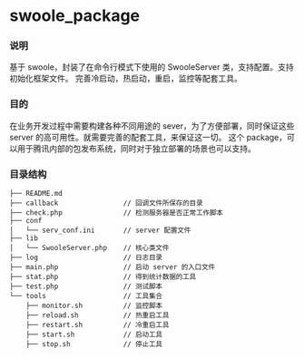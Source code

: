 swoole_package
==============

### 说明

基于 swoole，封装了在命令行模式下使用的 SwooleServer 类，支持配置。支持初始化框架文件。
完善冷启动，热启动，重启，监控等配套工具。

### 目的

在业务开发过程中需要构建各种不同用途的 sever，为了方便部署，同时保证这些 server 的高可用性。就需要完善的配套工具，来保证这一切。
这个 package，可以用于腾讯内部的包发布系统，同时对于独立部署的场景也可以支持。

### 目录结构

```
├── README.md
├── callback          		// 回调文件所保存的目录
├── check.php 				// 检测服务器是否正常工作脚本
├── conf
│   └── serv_conf.ini 		// server 配置文件
├── lib
│   └── SwooleServer.php 	// 核心类文件
├── log 					// 日志目录
├── main.php 				// 启动 server 的入口文件
├── stat.php 				// 得到统计数据的工具
├── test.php 				// 测试脚本
└── tools					// 工具集合
    ├── monitor.sh 			// 监控脚本
    ├── reload.sh 			// 热重启工具
    ├── restart.sh 			// 冷重启工具
    ├── start.sh 			// 启动工具
    ├── stop.sh 			// 停止工具
```

